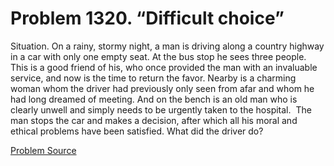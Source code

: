 # Problem 1320. “Difficult choice”

Situation. On a rainy, stormy night, a man is driving along a country highway in a car with only one empty seat. At the bus stop he sees three people. This is a good friend of his, who once provided the man with an invaluable service, and now is the time to return the favor. Nearby is a charming woman whom the driver had previously only seen from afar and whom he had long dreamed of meeting. And on the bench is an old man who is clearly unwell and simply needs to be urgently taken to the hospital.  The man stops the car and makes a decision, after which all his moral and ethical problems have been satisfied. What did the driver do?

[Problem Source](https://www.trizland.ru/tasks/5777/)